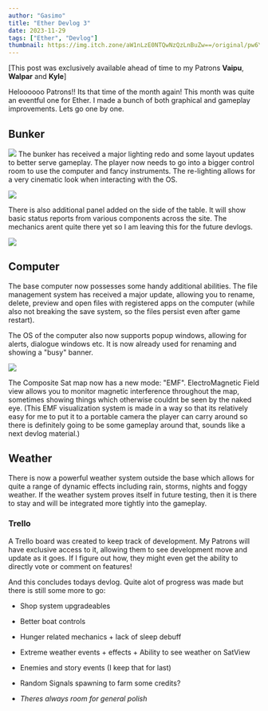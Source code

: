 ```yaml
---
author: "Gasimo"
title: "Ether Devlog 3"
date: 2023-11-29
tags: ["Ether", "Devlog"]
thumbnail: https://img.itch.zone/aW1nLzE0NTQwNzQzLnBuZw==/original/pw6YBK.png
---
```



[This post was exclusively available ahead of time to my Patrons **Vaipu**, **Walpar** and **Kyle**]

Heloooooo Patrons!! Its that time of the month again!
This month was quite an eventful one for Ether. I made a bunch of both graphical and gameplay improvements. Lets go one by one.

## Bunker 
![](https://img.itch.zone/aW1nLzE0MTU5NzM0LnBuZw==/original/K3okkJ.png)
The bunker has received a major lighting redo and some layout updates to better serve gameplay. The player now needs to go into a bigger control room to use the computer and fancy instruments. The re-lighting allows for a very cinematic look when interacting with the OS. 

![](https://img.itch.zone/aW1nLzE0NTQwNzQwLnBuZw==/original/0noEVH.png)

There is also additional panel added on the side of the table. It will show basic status reports from various components across the site. The mechanics arent quite there yet so I am leaving this for the future devlogs.

![](https://img.itch.zone/aW1nLzE0NTQwNzQzLnBuZw==/original/pw6YBK.png)

## Computer

The base computer now possesses some handy additional abilities. The file management system has received a major update, allowing you to rename, delete, preview and open files with registered apps on the computer (while also not breaking the save system, so the files persist even after game restart). 

The OS of the computer also now supports popup windows, allowing for alerts, dialogue windows etc. It is now already used for renaming and showing a "busy" banner.

![](https://img.itch.zone/aW1nLzE0NTQwNzY0LnBuZw==/original/ut0CWx.png)

The Composite Sat map now has a new mode: "EMF". ElectroMagnetic Field view allows you to monitor magnetic interference throughout the map, sometimes showing things which otherwise couldnt be seen by the naked eye. (This EMF visualization system is made in a way so that its relatively easy for me to put it to a portable camera the player can carry around so there is definitely going to be some gameplay around that, sounds like a next devlog material.)

## Weather

There is now a powerful weather system outside the base which allows for quite a range of dynamic effects including rain, storms, nights and foggy weather. If the weather system proves itself in future testing, then it is there to stay and will be integrated more tightly into the gameplay.

### Trello

A Trello board was created to keep track of development. My Patrons will have exclusive access to it, allowing them to see development move and update as it goes. If I figure out how, they might even get the ability to directly vote or comment on features!


And this concludes todays devlog. Quite alot of progress was made but there is still some more to go:


- Shop system upgradeables
- Better boat controls 
- Hunger related mechanics + lack of sleep debuff
- Extreme weather events + effects + Ability to see weather on SatView
- Enemies and story events (I keep that for last)
- Random Signals spawning to farm some credits?

- *Theres always room for general polish*
